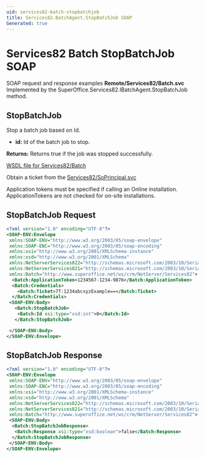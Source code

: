```yaml
---
uid: services82-batch-stopbatchjob
title: Services82.BatchAgent.StopBatchJob SOAP
Generated: true
---
```


# Services82 Batch StopBatchJob SOAP

SOAP request and response examples **Remote/Services82/Batch.svc**
Implemented by the <see cref="M:SuperOffice.Services82.IBatchAgent.StopBatchJob">SuperOffice.Services82.IBatchAgent.StopBatchJob</see> method.

## StopBatchJob

Stop a batch job based on Id.

* **id:** Id of the batch job to stop.

**Returns:** Returns true if the job was stopped successfully.


[WSDL file for Services82/Batch](../Services82-Batch.md)

Obtain a ticket from the [Services82/SoPrincipal.svc](../SoPrincipal/index.md)

Application tokens must be specified if calling an Online installation. ApplicationTokens are not checked for on-site installations.

## StopBatchJob Request

```xml
<?xml version="1.0" encoding="UTF-8"?>
<SOAP-ENV:Envelope
 xmlns:SOAP-ENV="http://www.w3.org/2003/05/soap-envelope"
 xmlns:SOAP-ENC="http://www.w3.org/2003/05/soap-encoding"
 xmlns:xsi="http://www.w3.org/2001/XMLSchema-instance"
 xmlns:xsd="http://www.w3.org/2001/XMLSchema"
 xmlns:NetServerServices822="http://schemas.microsoft.com/2003/10/Serialization/Arrays"
 xmlns:NetServerServices821="http://schemas.microsoft.com/2003/10/Serialization/"
 xmlns:Batch="http://www.superoffice.net/ws/crm/NetServer/Services82">
  <Batch:ApplicationToken>1234567-1234-9876</Batch:ApplicationToken>
  <Batch:Credentials>
    <Batch:Ticket>7T:1234abcxyzExample==</Batch:Ticket>
  </Batch:Credentials>
 <SOAP-ENV:Body>
   <Batch:StopBatchJob>
    <Batch:Id xsi:type="xsd:int">0</Batch:Id>
   </Batch:StopBatchJob>

 </SOAP-ENV:Body>
</SOAP-ENV:Envelope>

```


## StopBatchJob Response

```xml
<?xml version="1.0" encoding="UTF-8"?>
<SOAP-ENV:Envelope
 xmlns:SOAP-ENV="http://www.w3.org/2003/05/soap-envelope"
 xmlns:SOAP-ENC="http://www.w3.org/2003/05/soap-encoding"
 xmlns:xsi="http://www.w3.org/2001/XMLSchema-instance"
 xmlns:xsd="http://www.w3.org/2001/XMLSchema"
 xmlns:NetServerServices822="http://schemas.microsoft.com/2003/10/Serialization/Arrays"
 xmlns:NetServerServices821="http://schemas.microsoft.com/2003/10/Serialization/"
 xmlns:Batch="http://www.superoffice.net/ws/crm/NetServer/Services82">
 <SOAP-ENV:Body>
  <Batch:StopBatchJobResponse>
   <Batch:Response xsi:type="xsd:boolean">false</Batch:Response>
  </Batch:StopBatchJobResponse>
 </SOAP-ENV:Body>
</SOAP-ENV:Envelope>

```

